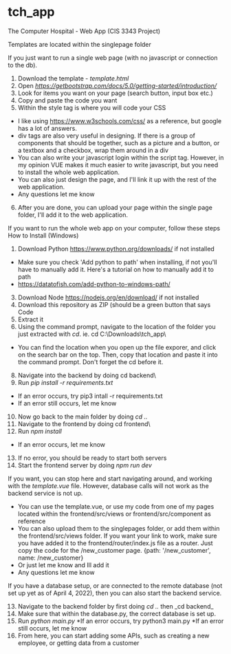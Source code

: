 # tch_app
The Computer Hospital - Web App (CIS 3343 Project)

Templates are located within the singlepage folder

If you just want to run a single web page (with no javascript or connection to the db).
1. Download the template - _template.html_
2. Open _https://getbootstrap.com/docs/5.0/getting-started/introduction/_
3. Look for items you want on your page (search button, input box etc.)
4. Copy and paste the code you want
5. Within the style tag is where you will code your CSS
  * I like using https://www.w3schools.com/css/ as a reference, but google has a lot of answers.
  * div tags are also very useful in designing. If there is a group of components that should be together, such as a picture and a button, or a textbox     and a checkbox, wrap them around in a div
  * You can also write your javascript login within the script tag. However, in my opinion VUE makes it much easier to write javascript, but you need to install the whole web application.
  * You can also just design the page, and I'll link it up with the rest of the web application.
  * Any questions let me know
 6. After you are done, you can upload your page within the single page folder, I'll add it to the web application.

If you want to run the whole web app on your computer, follow these steps
How to Install (Windows)
1. Download Python https://www.python.org/downloads/ if not installed
 * Make sure you check 'Add python to path' when installing, if not you'll have to manually add it. Here's a tutorial on how to manually add it to path
 * https://datatofish.com/add-python-to-windows-path/
3. Download Node https://nodejs.org/en/download/ if not installed
5. Download this repository as ZIP (should be a green button that says Code
6. Extract it
7. Using the command prompt, navigate to the location of the folder you just extracted with _cd_. ie. cd C:\Downloads\tch_app\
  * You can find the location when you open up the file exporer, and click on the search bar on the top. Then, copy that location and paste it into the command prompt. Don't forget the cd before it.
8. Navigate into the backend by doing cd backend\
9. Run _pip install -r requirements.txt_
  * If an error occurs, try pip3 intall -r requirements.txt
  * If an error still occurs, let me know
10. Now go back to the main folder by doing _cd .._
11. Navigate to the frontend by doing cd frontend\
12. Run _npm install_
  * If an error occurs, let me know
13. If no error, you should be ready to start both servers
14. Start the frontend server by doing _npm run dev_

If you want, you can stop here and start navigating around, and working with the _template.vue_ file. However, database calls will not work as the backend service is not up.

 * You can use the template.vue, or use my code from one of my pages located within the frontend/src/views or frontend/src/component as reference
 * You can also upload them to the singlepages folder, or add them within the frontend/src/views folder. If you want your link to work, make sure you have added it to the frontend/router/index.js file as a router. Just copy the code for the /new_customer page. {path: '/new_customer', name: /new_customer}
 * Or just let me know and Ill add it 
 * Any questions let me know

If you have a database setup, or are connected to the remote database (not set up yet as of April 4, 2022), then you can also start the backend service.

13. Navigate to the backend folder by first doing _cd .._ then _cd backend\_
14. Make sure that within the database.py, the correct database is set up.
15. Run _python main.py_
  *If an error occurs, try python3 main.py
  *If an error still occurs, let me know
 16. From here, you can start adding some APIs, such as creating a new employee, or getting data from a customer
  
